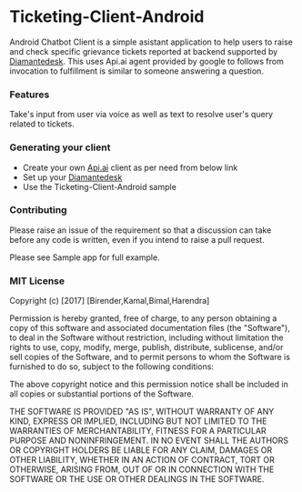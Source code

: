 # Ticketing-Client-Android
Android Chatbot Client is a simple asistant application to help users to raise and check specific grievance tickets reported at backend supported by [Diamantedesk](https://diamantedesk.com/getting-started/).
This uses Api.ai agent provided by google to follows from invocation to fulfillment is similar to someone answering a question.

### Features
Take's input from user via voice as well as text to resolve user's query related to tickets.

### Generating your client
- Create your own [Api.ai](https://api.ai/) client as per need from below link
- Set up your [Diamantedesk](https://diamantedesk.com/getting-started/)
- Use the Ticketing-Client-Android sample

### Contributing  
Please raise an issue of the requirement so that a discussion can take before any code is written, 
even if you intend to raise a pull request.

Please see Sample app for full example.

### MIT License

Copyright (c) [2017] [Birender,Kamal,Bimal,Harendra]

Permission is hereby granted, free of charge, to any person obtaining a copy
of this software and associated documentation files (the "Software"), to deal
in the Software without restriction, including without limitation the rights
to use, copy, modify, merge, publish, distribute, sublicense, and/or sell
copies of the Software, and to permit persons to whom the Software is
furnished to do so, subject to the following conditions:

The above copyright notice and this permission notice shall be included in all
copies or substantial portions of the Software.

THE SOFTWARE IS PROVIDED "AS IS", WITHOUT WARRANTY OF ANY KIND, EXPRESS OR
IMPLIED, INCLUDING BUT NOT LIMITED TO THE WARRANTIES OF MERCHANTABILITY,
FITNESS FOR A PARTICULAR PURPOSE AND NONINFRINGEMENT. IN NO EVENT SHALL THE
AUTHORS OR COPYRIGHT HOLDERS BE LIABLE FOR ANY CLAIM, DAMAGES OR OTHER
LIABILITY, WHETHER IN AN ACTION OF CONTRACT, TORT OR OTHERWISE, ARISING FROM,
OUT OF OR IN CONNECTION WITH THE SOFTWARE OR THE USE OR OTHER DEALINGS IN THE
SOFTWARE.
```
